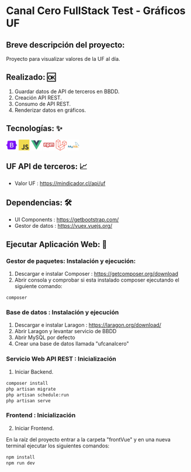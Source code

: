 # Canal Cero FullStack Test - Gráficos UF

## Breve descripción del proyecto: 
Proyecto para visualizar valores de la UF al día.

## Realizado: 🆗

1. Guardar datos de API de terceros en BBDD.
2. Creación API REST.
3. Consumo de API REST.
4. Renderizar datos en gráficos.

## Tecnologías: ✨

<img align="center" alt="bootstrap" width="30" height="30" src="https://raw.githubusercontent.com/devicons/devicon/master/icons/bootstrap/bootstrap-original.svg"/> <img align="center" alt="javascript" width="30" height="30" src="https://raw.githubusercontent.com/devicons/devicon/master/icons/javascript/javascript-original.svg"/>
  <img align="center" alt="vuejs" width="30" height="30" src="https://github.com/devicons/devicon/blob/master/icons/vuejs/vuejs-original.svg"/>
  <img align="center" alt="npm" width="30" height="30" src="https://github.com/devicons/devicon/blob/master/icons/npm/npm-original-wordmark.svg"/>
  <img align="center" alt="laravel" width="30" height="30" src="https://github.com/devicons/devicon/blob/master/icons/laravel/laravel-original.svg"/>
  <img align="center" alt="mysql" width="30" height="30" src="https://github.com/devicons/devicon/blob/master/icons/mysql/mysql-original-wordmark.svg"/>

## UF API de terceros: 📈

* Valor UF : https://mindicador.cl/api/uf

## Dependencias: 🛠

* UI Components : https://getbootstrap.com/
* Gestor de datos : https://vuex.vuejs.org/

## Ejecutar Aplicación Web: 🚀


### Gestor de paquetes: Instalación y ejecución:

1. Descargar e instalar Composer : https://getcomposer.org/download
2. Abrir consola y comprobar si esta instalado composer ejecutando el siguiente comando:
```
composer
```
### Base de datos : Instalación y ejecución

1. Descargar e instalar Laragon : https://laragon.org/download/
2. Abrir Laragon y levantar servicio de BBDD
3. Abrir MySQL por defecto
4. Crear una base de datos llamada "ufcanalcero"

### Servicio Web API REST : Inicialización 

1. Iniciar Backend. 


```
composer install
php artisan migrate
php artisan schedule:run
php artisan serve
```

### Frontend : Inicialización
2. Iniciar Frontend.

En la raíz del proyecto entrar a la carpeta "frontVue" y en una nueva terminal ejecutar los siguientes comandos:

```
npm install
npm run dev
```


